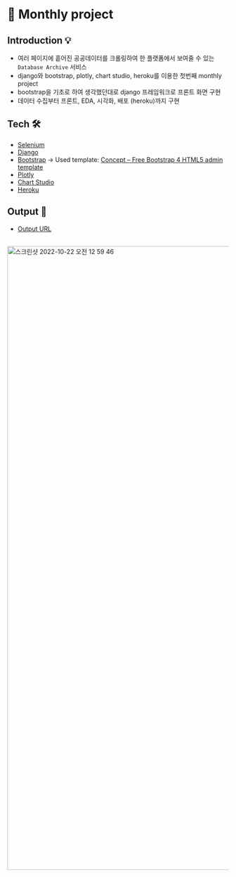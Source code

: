 # 🎉 Monthly project

## Introduction 💡
- 여러 페이지에 흩어진 공공데이터를 크롤링하여 한 플랫폼에서 보여줄 수 있는 `Database Archive` 서비스
- django와 bootstrap, plotly, chart studio, heroku를 이용한 첫번째 monthly project
- bootstrap을 기초로 하여 생각했던대로 django 프레임워크로 프론트 화면 구현
- 데이터 수집부터 프론트, EDA, 시각화, 배포 (heroku)까지 구현


## Tech 🛠
- [Selenium](https://www.selenium.dev/)
- [Django](https://www.djangoproject.com/)
- [Bootstrap](https://getbootstrap.com/) -> Used template: [Concept – Free Bootstrap 4 HTML5 admin template](https://themewagon.com/themes/free-bootstrap-4-html5-admin-dashboard-template-concept/)
- [Plotly](https://plotly.com/python/)
- [Chart Studio](https://plotly.com/chart-studio-help/tutorials/)
- [Heroku](https://dashboard.heroku.com/)

## Output 🏅
- [Output URL](https://monthly-prj.herokuapp.com/)

<br/>
<img width="1418" alt="스크린샷 2022-10-22 오전 12 59 46" src="https://user-images.githubusercontent.com/75621410/197239001-6ebda8e6-df57-412a-a03c-1516fda3775b.png">
